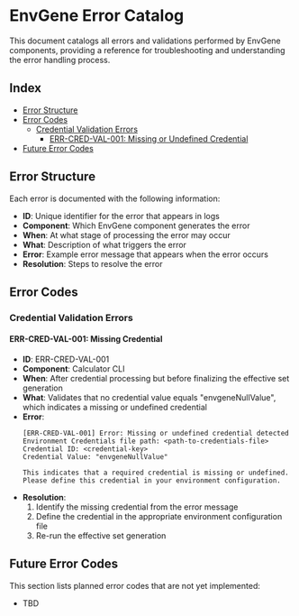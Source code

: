 # EnvGene Error Catalog

This document catalogs all errors and validations performed by EnvGene components, providing a reference for troubleshooting and understanding the error handling process.

## Index

- [Error Structure](#error-structure)
- [Error Codes](#error-codes)
  - [Credential Validation Errors](#credential-validation-errors)
    - [ERR-CRED-VAL-001: Missing or Undefined Credential](#err-cred-val-001-missing-or-undefined-credential)
- [Future Error Codes](#future-error-codes)

## Error Structure

Each error is documented with the following information:
- **ID**: Unique identifier for the error that appears in logs
- **Component**: Which EnvGene component generates the error
- **When**: At what stage of processing the error may occur
- **What**: Description of what triggers the error
- **Error**: Example error message that appears when the error occurs
- **Resolution**: Steps to resolve the error

## Error Codes

### Credential Validation Errors

#### ERR-CRED-VAL-001: Missing Credential

- **ID**: ERR-CRED-VAL-001
- **Component**: Calculator CLI
- **When**: After credential processing but before finalizing the effective set generation
- **What**: Validates that no credential value equals "envgeneNullValue", which indicates a missing or undefined credential
- **Error**:
  ```text
  [ERR-CRED-VAL-001] Error: Missing or undefined credential detected
  Environment Credentials file path: <path-to-credentials-file>
  Credential ID: <credential-key>
  Credential Value: "envgeneNullValue"

  This indicates that a required credential is missing or undefined. Please define this credential in your environment configuration.
  ```
- **Resolution**:
  1. Identify the missing credential from the error message
  2. Define the credential in the appropriate environment configuration file
  3. Re-run the effective set generation

## Future Error Codes

This section lists planned error codes that are not yet implemented:
- TBD
